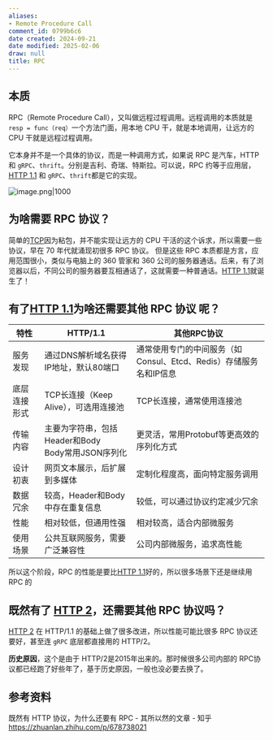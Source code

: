 ```yaml
---
aliases:
- Remote Procedure Call
comment_id: 0799b6c6
date created: 2024-09-21
date modified: 2025-02-06
draw: null
title: RPC
---
```

## 本质

RPC（Remote Procedure Call），又叫做远程过程调用。远程调用的本质就是 `resp = func（req）`一个方法门面，用本地 CPU 干，就是本地调用，让远方的 CPU 干就是远程过程调用。

它本身并不是一个具体的协议，而是一种调用方式，如果说 RPC 是汽车，HTTP 和 `gRPC`、`thrift`。分别是吉利、奇瑞、特斯拉。可以说，RPC 约等于应用层，[HTTP 1.1](HTTP%201.1.md) 和 `gRPC`、`thrift`都是它的实现。

![image.png|1000](https://imagehosting4picgo.oss-cn-beijing.aliyuncs.com/imagehosting/fix-dir%2Fpicgo%2Fpicgo-clipboard-images%2F2024%2F09%2F21%2F18-39-52-d35889869d2d69d43cf854f36da06dc8-202409211839575-f3fb8e.png)

## 为啥需要 RPC 协议？

简单的[TCP](TCP.md)因为粘包，并不能实现让远方的 CPU 干活的这个诉求，所以需要一些协议，早在 70 年代就涌现初很多 RPC 协议。
但是这些 RPC 本质都是方言，应用范围很小，类似与电脑上的 360 管家和 360 公司的服务器通话。后来，有了浏览器以后，不同公司的服务器要互相通话了，这就需要一种普通话。[HTTP 1.1](HTTP%201.1.md)就诞生了！

## 有了[HTTP 1.1](HTTP%201.1.md)为啥还需要其他 RPC 协议 呢？

| 特性     | HTTP/1.1                              | 其他RPC协议                                   |
| ------ | ------------------------------------- | ----------------------------------------- |
| 服务发现   | 通过DNS解析域名获得IP地址，默认80端口                | 通常使用专门的中间服务（如Consul、Etcd、Redis）存储服务名和IP信息 |
| 底层连接形式 | TCP长连接（Keep Alive），可选用连接池             | TCP长连接，通常使用连接池                            |
| 传输内容   | 主要为字符串，包括Header和Body<br>Body常用JSON序列化 | 更灵活，常用Protobuf等更高效的序列化方式                  |
| 设计初衷   | 网页文本展示，后扩展到多媒体                        | 定制化程度高，面向特定服务调用                           |
| 数据冗余   | 较高，Header和Body中存在重复信息                 | 较低，可以通过协议约定减少冗余                           |
| 性能     | 相对较低，但通用性强                            | 相对较高，适合内部微服务                              |
| 使用场景   | 公共互联网服务，需要广泛兼容性                       | 公司内部微服务，追求高性能                             |

所以这个阶段，RPC 的性能是要比[HTTP 1.1](HTTP%201.1.md)好的，所以很多场景下还是继续用 RPC 的

## 既然有了 [HTTP 2](HTTP%202.md)，还需要其他 RPC 协议吗？

[HTTP 2](HTTP%202.md) 在 HTTP/1.1 的基础上做了很多改进，所以性能可能比很多 RPC 协议还要好，甚至连 `gRPC` 底层都直接用的 HTTP/2。

**历史原因**，这个是由于 HTTP/2是2015年出来的。那时候很多公司内部的 RPC协议都已经跑了好些年了，基于历史原因，一般也没必要去换了。

## 参考资料

既然有 HTTP 协议，为什么还要有 RPC - 其所以然的文章 - 知乎  
https://zhuanlan.zhihu.com/p/678738021
